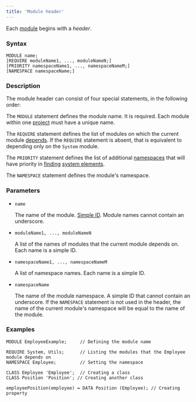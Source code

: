 ```yaml
---
title: 'Module header'
---
```


Each [module](Modules.md) begins with a *header*.

### Syntax

    MODULE name;
    [REQUIRE moduleName1, ..., moduleNameN;]
    [PRIORITY namespaceName1, ..., namespaceNameM;]
    [NAMESPACE namespaceName;]

### Description

The module header can consist of four special statements, in the following order:

The `MODULE`  statement defines the module name. It is required. Each module within one [project](Projects.md) must have a unique name.

The `REQUIRE` statement defines the list of modules on which the current module [depends](Modules.md#depends). If the `REQUIRE` statement is absent, that is equivalent to depending only on the `System` module.

The `PRIORITY` statement defines the list of additional [namespaces](Naming.md#namespace) that will have priority in [finding](Search_.md) [system elements](Element_identification.md).

The `NAMESPACE` statement defines the module's namespace.  


### Parameters

- `name`

    The name of the module. [Simple ID](IDs.md#id). Module names cannot contain an underscore.

- `moduleName1, ..., moduleNameN`

    A list of the names of modules that the current module depends on. Each name is a simple ID. 

- `namespaceName1, ..., namespaceNameM`

    A list of namespace names. Each name is a simple ID. 

- `namespaceName`

    The name of the module namespace. A simple ID that cannot contain an underscore. If the `NAMESPACE` statement is not used in the header, the name of the current module's namespace will be equal to the name of the module. 

### Examples

```lsf
MODULE EmployeeExample;	 	// Defining the module name

REQUIRE System, Utils;	 	// Listing the modules that the Employee module depends on
NAMESPACE Employee;		 	// Setting the namespace

CLASS Employee 'Employee';	// Creating a class
CLASS Position 'Position'; // Creating another class

employeePosition(employee) = DATA Position (Employee); // Creating property
```
